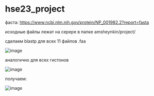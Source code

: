 # hse23_project

фаста: https://www.ncbi.nlm.nih.gov/protein/NP_001982.2?report=fasta

исходные файлы лежат на серере в папке amsheynkin/project/


сделаем blastp для всех 11 файлов .faa


![image](https://github.com/Tinver93/hse23_project/assets/115100892/55210610-9f54-441e-93b0-74a75a0b76f9)


аналогично для всех гистонов


![image](https://github.com/Tinver93/hse23_project/assets/115100892/7b8fbb78-e54b-4f6f-b4e7-8b5cb16e2803)


получаем:


![image](https://github.com/Tinver93/hse23_project/assets/115100892/865dd72b-4303-4a4b-82a1-70443e794e1c)
